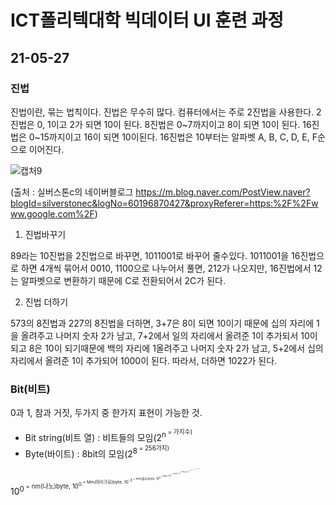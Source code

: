 # ICT폴리텍대학 빅데이터 UI 훈련 과정

## 21-05-27
 
### 진법

진법이란, 묶는 법칙이다. 진법은 무수히 많다. 컴퓨터에서는 주로 2진법을 사용한다.
2진법은 0, 1이고 2가 되면 10이 된다. 8진법은 0~7까지이고 8이 되면 10이 된다. 16진법은 0~15까지이고 16이 되면 10이된다. 16진법은 10부터는 알파벳 A, B, C, D, E, F순으로 이어진다.

![캡처9](https://user-images.githubusercontent.com/76871728/119764585-a8e3e900-beec-11eb-8f03-7a95d4148c92.PNG)

(출처 : 실버스톤c의 네이버블로그 https://m.blog.naver.com/PostView.naver?blogId=silverstonec&logNo=60196870427&proxyReferer=https:%2F%2Fwww.google.com%2F)

1. 진법바꾸기

89라는 10진법을 2진법으로 바꾸면, 1011001로 바꾸어 줄수있다. 1011001을 16진법으로 하면 4개씩 묶어서 0010, 1100으로 나누어서 풀면, 212가 나오지만, 16진법에서 12는 알파벳으로 변환하기 때문에 C로 전환되어서 2C가 된다.

2. 진법 더하기

573의 8진법과 227의 8진법을 더하면, 3+7은 8이 되면 10이기 때문에 십의 자리에 1을 올려주고 나머지 숫자 2가 남고,
7+2에서 일의 자리에서 올려준 1이 추가되서 10이 되고 8은 10이 되기때문에 백의 자리에 1올려주고 나머지 숫자 2가 남고, 5+2에서 십의자리에서 올려준 1이 추가되어 1000이 된다. 따라서, 더하면 1022가 된다.

### Bit(비트)

0과 1, 참과 거짓, 두가지 중 한가지 표현이 가능한 것.

+ Bit string(비트 열) : 비트들의 모임(2<sup>n<sup>  = 가지수)
+ Byte(바이트) : 8bit의 모임(2<sup>8<sup> = 256가지)

10<sup>0<sup> = nm(나노)byte, 10<sup>0<sup> = Mm(마이크로)byte, 10<sup>-3<sup> = mm(밀리)byte, 10<sup>0<sup> = byte, 10<sup>3<sup> = Kbyte, 10<sup>6<sup> = M(Mega)byte, 10<sup>9<sup> = Gbyte, 10<sup>12<sup> = Tbyte, 1Kbyte = 1024 byte
